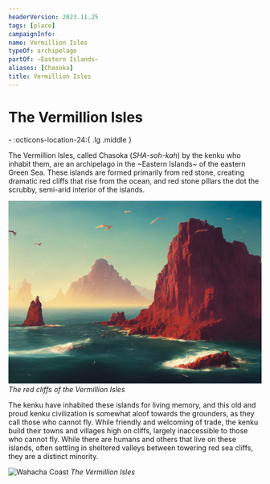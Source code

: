 ```yaml
---
headerVersion: 2023.11.25
tags: [place]
campaignInfo:
name: Vermillion Isles
typeOf: archipelago
partOf: ~Eastern Islands~
aliases: [Chasoka]
title: Vermillion Isles
---
```

# The Vermillion Isles
<div class="grid cards ext-narrow-margin ext-one-column" markdown>
-    :octicons-location-24:{ .lg .middle }   
</div>


The Vermillion Isles, called Chasoka (*SHA-soh-kah*) by the kenku who inhabit them, are an archipelago in the ~Eastern Islands~ of the eastern Green Sea. These islands are formed primarily from red stone, creating dramatic red cliffs that rise from the ocean, and red stone pillars the dot the scrubby, semi-arid interior of the islands.

![Kenku Island 2](../../assets/kenku-island-2.png)
*The red cliffs of the Vermillion Isles*

The kenku have inhabited these islands for living memory, and this old and proud kenku civilization is somewhat aloof towards the grounders, as they call those who cannot fly. While friendly and welcoming of trade, the kenku build their towns and villages high on cliffs, largely inaccessible to those who cannot fly. While there are humans and others that live on these islands, often settling in sheltered valleys between towering red sea cliffs, they are a distinct minority.

![Wahacha Coast](../../assets/wahacha-coast.png)
*The Vermillion Isles*
